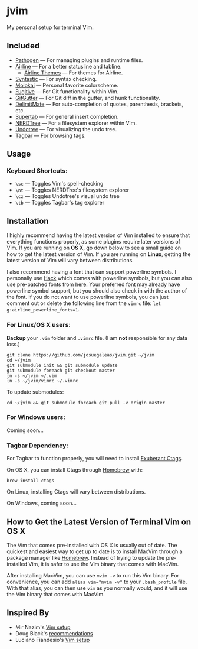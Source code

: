 jvim
====
My personal setup for terminal Vim.

Included
--------
- [Pathogen](https://github.com/tpope/vim-pathogen) — For managing plugins and runtime files.
- [Airline](https://github.com/vim-airline/vim-airline) — For a better statusline and tabline.
	- [Airline Themes](https://github.com/vim-airline/vim-airline-themes) — For themes for Airline.
- [Syntastic](https://github.com/scrooloose/syntastic) — For syntax checking.
- [Molokai](https://github.com/tomasr/molokai) — Personal favorite colorscheme.
- [Fugitive](https://github.com/tpope/vim-fugitive) — For Git functionality within Vim.
- [GitGutter](https://github.com/airblade/vim-gitgutter) — For Git diff in the gutter, and hunk functionality.
- [DelimitMate](https://github.com/Raimondi/delimitMate) — For auto-completion of quotes, parenthesis, brackets, etc.
- [Supertab](https://github.com/ervandew/supertab.git) — For general insert completion.
- [NERDTree](https://github.com/scrooloose/nerdtree.git) — For a filesystem explorer within Vim.
- [Undotree](https://github.com/mbbill/undotree) — For visualizing the undo tree.
- [Tagbar](https://github.com/majutsushi/tagbar) — For browsing tags.

Usage
-----
### Keyboard Shortcuts:
- `\sc` — Toggles Vim's spell-checking
- `\nt` — Toggles NERDTree's filesystem explorer
- `\cz` — Toggles Undotree's visual undo tree
- `\tb` — Toggles Tagbar's tag explorer

Installation
------------
I highly recommend having the latest version of Vim installed to ensure that everything functions properly, as some plugins require later versions of Vim. If you are running on **OS X**, go down below to see a small guide on how to get the latest version of Vim. If you are running on **Linux**, getting the latest version of Vim will vary between distributions.

I also recommend having a font that can support powerline symbols. I personally use [Hack](https://github.com/chrissimpkins/Hack) which comes with powerline symbols, but you can also use pre-patched fonts from [here](https://github.com/powerline/fonts). Your preferred font may already have powerline symbol support, but you should also check in with the author of the font. If you do not want to use powerline symbols, you can just comment out or delete the following line from the `vimrc` file: `let g:airline_powerline_fonts=1`.

### For Linux/OS X users:
**Backup** your `.vim` folder and `.vimrc` file. (I am **not** responsible for any data loss.)
```
git clone https://github.com/josuegaleas/jvim.git ~/jvim
cd ~/jvim
git submodule init && git submodule update
git submodule foreach git checkout master
ln -s ~/jvim ~/.vim
ln -s ~/jvim/vimrc ~/.vimrc
```
To update submodules:
```
cd ~/jvim && git submodule foreach git pull -v origin master
```

### For Windows users:
Coming soon...

### Tagbar Dependency:
For Tagbar to function properly, you will need to install [Exuberant Ctags](http://ctags.sourceforge.net/).

On OS X, you can install Ctags through [Homebrew](http://brew.sh/) with:
```
brew install ctags
```
On Linux, installing Ctags will vary between distributions.

On Windows, coming soon...

How to Get the Latest Version of Terminal Vim on OS X
-----------------------------------------------------
The Vim that comes pre-installed with OS X is usually out of date. The quickest and easiest way to get up to date is to install MacVim through a package manager like [Homebrew](http://brew.sh/). Instead of trying to update the pre-installed Vim, it is safer to use the Vim binary that comes with MacVim.

After installing MacVim, you can use `mvim -v` to run this Vim binary. For convenience, you can add `alias vim="mvim -v"` to your `.bash_profile` file. With that alias, you can then use `vim` as you normally would, and it will use the Vim binary that comes with MacVim.

Inspired By
-----------
- Mir Nazim's [Vim setup](http://mirnazim.org/writings/vim-plugins-i-use/)
- Doug Black's [recommendations](http://dougblack.io/words/a-good-vimrc.html)
- Luciano Fiandesio's [Vim setup](http://www.lucianofiandesio.com/vim-configuration-for-happy-java-coding)
